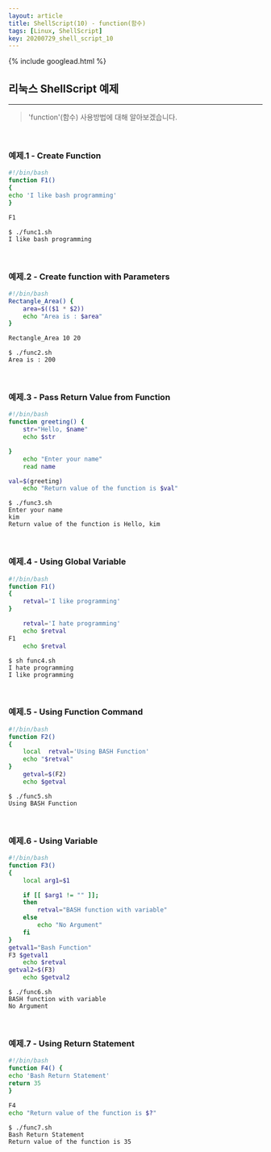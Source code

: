 ```yaml
---
layout: article
title: ShellScript(10) - function(함수)
tags: [Linux, ShellScript]
key: 20200729_shell_script_10
---
```


{% include googlead.html %}

## 리눅스 ShellScript 예제
---

> 'function'(함수) 사용방법에 대해 알아보겠습니다.

<br>

### 예제.1 - Create Function

``` bash
#!/bin/bash
function F1()
{
echo 'I like bash programming'
}

F1
```
```
$ ./func1.sh
I like bash programming
```

<br>

### 예제.2 - Create function with Parameters

``` bash
#!/bin/bash
Rectangle_Area() {
    area=$(($1 * $2))
    echo "Area is : $area"
}

Rectangle_Area 10 20
```
```
$ ./func2.sh
Area is : 200
```
<br>

### 예제.3 - Pass Return Value from Function

``` bash
#!/bin/bash
function greeting() {
    str="Hello, $name"
    echo $str

}
    echo "Enter your name"
    read name

val=$(greeting)
    echo "Return value of the function is $val"
```
```
$ ./func3.sh
Enter your name
kim
Return value of the function is Hello, kim
```
<br>

### 예제.4 - Using Global Variable

``` bash
#!/bin/bash
function F1()
{
    retval='I like programming'
}

    retval='I hate programming'
    echo $retval
F1
    echo $retval
```
```
$ sh func4.sh
I hate programming
I like programming
```
<br>

### 예제.5 - Using Function Command

``` bash
#!/bin/bash
function F2()
{
    local  retval='Using BASH Function'
    echo "$retval"
}
    getval=$(F2)  
    echo $getval
```
```
$ ./func5.sh
Using BASH Function
```
<br>

### 예제.6 - Using Variable

``` bash
#!/bin/bash
function F3()
{
    local arg1=$1

    if [[ $arg1 != "" ]];
    then
        retval="BASH function with variable"
    else
        echo "No Argument"
    fi
}
getval1="Bash Function"
F3 $getval1
    echo $retval
getval2=$(F3)
    echo $getval2
```
```
$ ./func6.sh
BASH function with variable
No Argument
```
<br>

### 예제.7 - Using Return Statement

``` bash
#!/bin/bash
function F4() {
echo 'Bash Return Statement'
return 35
}

F4
echo "Return value of the function is $?"
```
```
$ ./func7.sh
Bash Return Statement
Return value of the function is 35
```
